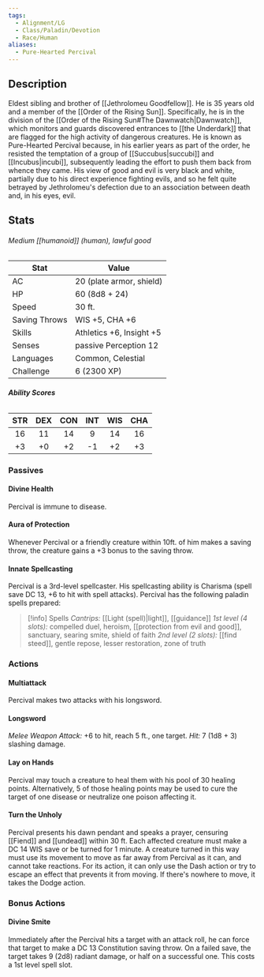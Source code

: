 ```yaml
---
tags:
  - Alignment/LG
  - Class/Paladin/Devotion
  - Race/Human
aliases:
  - Pure-Hearted Percival
---
```

## Description
Eldest sibling and brother of [[Jethrolomeu Goodfellow]]. He is 35 years old and a member of the [[Order of the Rising Sun]]. Specifically, he is in the division of the [[Order of the Rising Sun#The Dawnwatch|Dawnwatch]], which monitors and guards discovered entrances to [[the Underdark]] that are flagged for the high activity of dangerous creatures. 
He is known as Pure-Hearted Percival because, in his earlier years as part of the order, he resisted the temptation of a group of [[Succubus|succubi]] and [[Incubus|incubi]], subsequently leading the effort to push them back from whence they came. His view of good and evil is very black and white, partially due to his direct experience fighting evils, and so he felt quite betrayed by Jethrolomeu's defection due to an association between death and, in his eyes, evil.
## Stats
###### *Medium [[humanoid]] (human), lawful good*
| Stat | Value |
| ---- | ---- |
| AC | 20 (plate armor, shield) |
| HP | 60 (8d8 + 24) |
| Speed | 30 ft. |
| Saving Throws | WIS +5, CHA +6 |
| Skills | Athletics +6, Insight +5 |
| Senses | passive Perception 12 |
| Languages | Common, Celestial |
| Challenge | 6 (2300 XP) |
###### **Ability Scores**
| STR | DEX | CON | INT | WIS | CHA |
| :--: | :--: | :--: | :--: | :--: | :--: |
| 16 | 11 | 14 | 9 | 14 | 16 |
| +3 | +0 | +2 | -1 | +2 | +3 |
### Passives
#### Divine Health
Percival is immune to disease.
#### Aura of Protection
Whenever Percival or a friendly creature within 10ft. of him makes a saving throw, the creature gains a +3 bonus to the saving throw.
#### Innate Spellcasting
Percival is a 3rd-level spellcaster. His spellcasting ability is Charisma (spell save DC 13, +6 to hit with spell attacks). Percival has the following paladin spells prepared:
>[!info] Spells
>*Cantrips:* [[Light (spell)|light]], [[guidance]]
>*1st level (4 slots):* compelled duel, heroism, [[protection from evil and good]], sanctuary, searing smite, shield of faith
>*2nd level (2 slots):* [[find steed]], gentle repose, lesser restoration, zone of truth
### Actions
#### Multiattack
Percival makes two attacks with his longsword.
#### Longsword
*Melee Weapon Attack:* +6 to hit, reach 5 ft., one target. 
*Hit:* 7 (1d8 + 3) slashing damage.
#### Lay on Hands
Percival may touch a creature to heal them with his pool of 30 healing points. Alternatively, 5 of those healing points may be used to cure the target of one disease or neutralize one poison affecting it.
#### Turn the Unholy
Percival presents his dawn pendant and speaks a prayer, censuring [[Fiend]] and [[undead]] within 30 ft. Each affected creature must make a DC 14 WIS save or be turned for 1 minute.
A creature turned in this way must use its movement to move as far away from Percival as it can, and cannot take reactions. For its action, it can only use the Dash action or try to escape an effect that prevents it from moving. If there's nowhere to move, it takes the Dodge action.
### Bonus Actions
#### Divine Smite
Immediately after the Percival hits a target with an attack roll, he can force that target to make a DC 13 Constitution saving throw. On a failed save, the target takes 9 (2d8) radiant damage, or half on a successful one. This costs a 1st level spell slot.